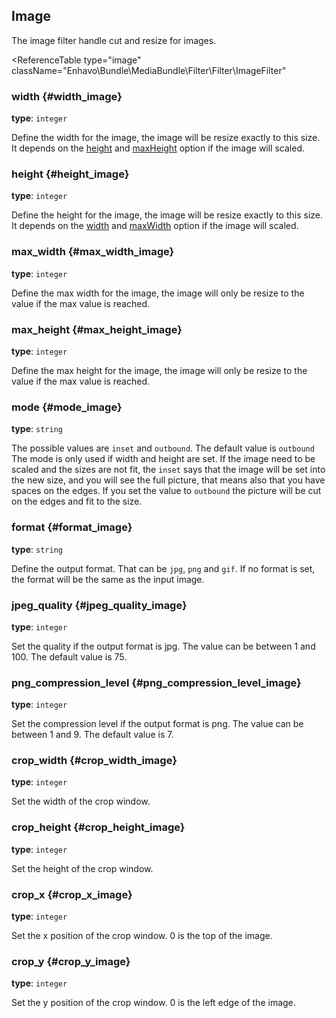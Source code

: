 ## Image

The image filter handle cut and resize for images.

<ReferenceTable
type="image"
className="Enhavo\Bundle\MediaBundle\Filter\Filter\ImageFilter"
>
<template v-slot:options>
    <ReferenceOption name="width" type="image" />,
    <ReferenceOption name="height" type="image" />,
    <ReferenceOption name="max_width" type="image" />,
    <ReferenceOption name="max_height" type="image" />,
    <ReferenceOption name="format" type="image" />,
    <ReferenceOption name="jpeg_quality" type="image" />,
    <ReferenceOption name="png_compression_level" type="image" />,
    <ReferenceOption name="crop_width" type="image" />,
    <ReferenceOption name="crop_height" type="image" />,
    <ReferenceOption name="crop_x" type="image" />,
    <ReferenceOption name="crop_y" type="image" />
</template>
</ReferenceTable>


### width {#width_image}

**type**: `integer`

Define the width for the image, the image will be resize exactly to this
size. It depends on the [height](#height) and [maxHeight](#maxheight)
option if the image will scaled.

### height {#height_image}

**type**: `integer`

Define the height for the image, the image will be resize exactly to
this size. It depends on the [width](#width) and [maxWidth](#maxwidth)
option if the image will scaled.

### max_width {#max_width_image}

**type**: `integer`

Define the max width for the image, the image will only be resize to the
value if the max value is reached.

### max_height {#max_height_image}

**type**: `integer`

Define the max height for the image, the image will only be resize to
the value if the max value is reached.

### mode {#mode_image}

**type**: `string`

The possible values are `inset` and `outbound`.
The default value is `outbound` The mode is only used if
width and height are set. If the image need to be scaled and the sizes
are not fit, the `inset` says that the image will be set
into the new size, and you will see the full picture, that means also
that you have spaces on the edges. If you set the value to
`outbound` the picture will be cut on the edges and fit to
the size.

### format {#format_image}

**type**: `string`

Define the output format. That can be `jpg`,
`png` and `gif`. If no format is set, the format
will be the same as the input image.

### jpeg_quality {#jpeg_quality_image}

**type**: `integer`

Set the quality if the output format is jpg. The value can be between 1
and 100. The default value is 75.

### png_compression_level {#png_compression_level_image}

**type**: `integer`

Set the compression level if the output format is png. The value can be
between 1 and 9. The default value is 7.

### crop_width {#crop_width_image}

**type**: `integer`

Set the width of the crop window.

### crop_height {#crop_height_image}

**type**: `integer`

Set the height of the crop window.

### crop_x {#crop_x_image}

**type**: `integer`

Set the x position of the crop window. 0 is the top of the image.

### crop_y {#crop_y_image}

**type**: `integer`

Set the y position of the crop window. 0 is the left edge of the image.
